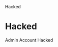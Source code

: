 <html>
  <Head>
    Hacked
  </Head>
  <body>
    <h1>Hacked</h1>
    <p>Admin Account Hacked</p>
  </body>
</html>
